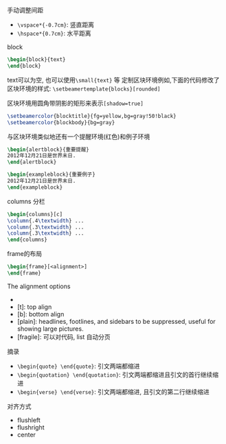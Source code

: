 手动调整间距

- `\vspace*{-0.7cm}`: 竖直距离
- `\hspace*{0.7cm}`: 水平距离

block
```Latex
\begin{block}{text}
\end{block}
```
text可以为空, 也可以使用`\small{text}` 等
定制区块环境例如,下面的代码修改了区块环境的样式: `\setbeamertemplate{blocks}[rounded]`

区块环境用圆角带阴影的矩形来表示`[shadow=true]`
```Latex
\setbeamercolor{blocktitle}{fg=yellow,bg=gray!50!black}
\setbeamercolor{blockbody}{bg=gray}
```

与区块环境类似地还有一个提醒环境(红色)和例子环境
```Latex
\begin{alertblock}{重要提醒}
2012年12月21日是世界末日.
\end{alertblock}

\begin{exampleblock}{重要例子}
2012年12月21日是世界末日.
\end{exampleblock}
```

columns 分栏
```Latex
\begin{columns}[c]
\column{.4\textwidth} ...
\column{.3\textwidth} ...
\column{.3\textwidth} ...
\end{columns}
```

frame的布局
```Latex
\begin{frame}[<alignment>]
\end{frame}
```
The alignment options

- [c]: default
- [t]: top align
- [b]: bottom align
- [plain]: headlines, footlines, and sidebars to be suppressed, useful for showing large pictures.
- [fragile]: 可以对代码, list 自动分页

摘录

- `\begin{quote} \end{quote}`: 引文两端都缩进
- `\begin{quotation} \end{quotation}`: 引文两端都缩进且引文的首行继续缩进
- `\begin{verse} \end{verse}`: 引文两端都缩进, 且引文的第二行继续缩进

对齐方式

- flushleft
- flushright
- center
